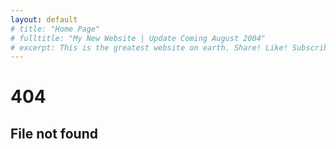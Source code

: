 ```yaml
---
layout: default
# title: "Home Page"
# fulltitle: "My New Website | Update Coming August 2004"
# excerpt: This is the greatest website on earth. Share! Like! Subscribe! I'm dead inside!
---
```


# 404
## File not found